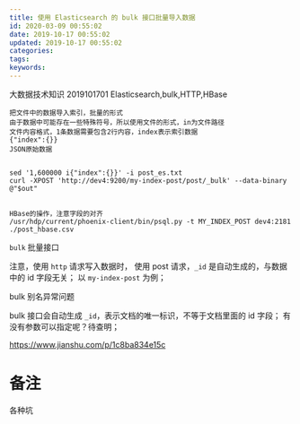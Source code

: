 ```yaml
---
title: 使用 Elasticsearch 的 bulk 接口批量导入数据
id: 2020-03-09 00:55:02
date: 2019-10-17 00:55:02
updated: 2019-10-17 00:55:02
categories:
tags:
keywords:
---
```



大数据技术知识
2019101701
Elasticsearch,bulk,HTTP,HBase



<!-- more -->


```
把文件中的数据导入索引，批量的形式
由于数据中可能存在一些特殊符号，所以使用文件的形式，in为文件路径
文件内容格式，1条数据需要包含2行内容，index表示索引数据
{"index":{}}
JSON原始数据


sed '1,600000 i{"index":{}}' -i post_es.txt
curl -XPOST 'http://dev4:9200/my-index-post/post/_bulk' --data-binary @"$out"


HBase的操作，注意字段的对齐
/usr/hdp/current/phoenix-client/bin/psql.py -t MY_INDEX_POST dev4:2181 ./post_hbase.csv
```


`bulk` 批量接口

注意，使用 `http` 请求写入数据时，
使用 post 请求，`_id` 是自动生成的，与数据中的 id 字段无关；
以 `my-index-post` 为例；




bulk 别名异常问题

bulk 接口会自动生成 `_id`，表示文档的唯一标识，不等于文档里面的 id 字段；
有没有参数可以指定呢？待查明；



https://www.jianshu.com/p/1c8ba834e15c


# 备注

各种坑
